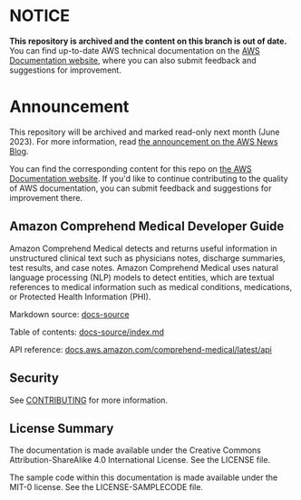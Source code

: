 # NOTICE

**This repository is archived and the content on this branch is out of date.** You can find up-to-date AWS technical documentation on the [AWS Documentation website](https://docs.aws.amazon.com/), where you can also submit feedback and suggestions for improvement.

# Announcement

This repository will be archived and marked read-only next month (June 2023). For more information, read [the announcement on the AWS News Blog](https://aws.amazon.com/blogs/aws/retiring-the-aws-documentation-on-github/).

You can find the corresponding content for this repo on [the AWS Documentation website](https://docs.aws.amazon.com/comprehend-medical/latest/dev). If you'd like to continue contributing to the quality of AWS documentation, you can submit feedback and suggestions for improvement there.

## Amazon Comprehend Medical Developer Guide

Amazon Comprehend Medical detects and returns useful information in unstructured clinical text such as physicians notes, discharge summaries, test results, and case notes. Amazon Comprehend Medical uses natural language processing (NLP) models to detect entities, which are textual references to medical information such as medical conditions, medications, or Protected Health Information (PHI). 

Markdown source: [docs-source](/docs-source)

Table of contents: [docs-source/index.md](/docs-source/index.md)

API reference: [docs.aws.amazon.com/comprehend-medical/latest/api](https://docs.aws.amazon.com/comprehend-medical/latest/api/API_Operations.html)

## Security

See [CONTRIBUTING](CONTRIBUTING.md#security-issue-notifications) for more information.

## License Summary

The documentation is made available under the Creative Commons Attribution-ShareAlike 4.0 International License. See the LICENSE file.

The sample code within this documentation is made available under the MIT-0 license. See the LICENSE-SAMPLECODE file.

